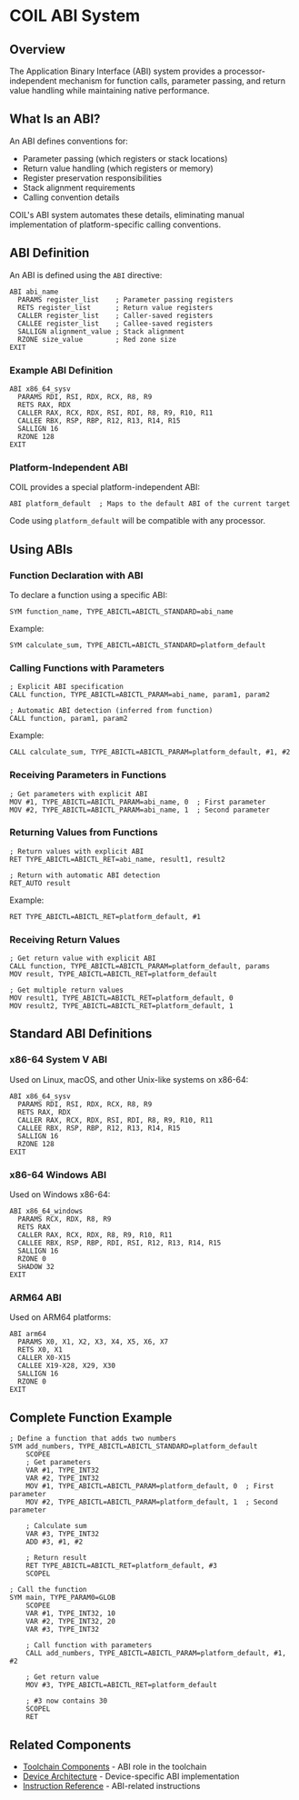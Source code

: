 # COIL ABI System

## Overview

The Application Binary Interface (ABI) system provides a processor-independent mechanism for function calls, parameter passing, and return value handling while maintaining native performance.

## What Is an ABI?

An ABI defines conventions for:
- Parameter passing (which registers or stack locations)
- Return value handling (which registers or memory)
- Register preservation responsibilities
- Stack alignment requirements 
- Calling convention details

COIL's ABI system automates these details, eliminating manual implementation of platform-specific calling conventions.

## ABI Definition

An ABI is defined using the `ABI` directive:

```
ABI abi_name
  PARAMS register_list    ; Parameter passing registers
  RETS register_list      ; Return value registers
  CALLER register_list    ; Caller-saved registers
  CALLEE register_list    ; Callee-saved registers
  SALLIGN alignment_value ; Stack alignment
  RZONE size_value        ; Red zone size
EXIT
```

### Example ABI Definition

```
ABI x86_64_sysv
  PARAMS RDI, RSI, RDX, RCX, R8, R9
  RETS RAX, RDX
  CALLER RAX, RCX, RDX, RSI, RDI, R8, R9, R10, R11
  CALLEE RBX, RSP, RBP, R12, R13, R14, R15
  SALLIGN 16
  RZONE 128
EXIT
```

### Platform-Independent ABI

COIL provides a special platform-independent ABI:

```
ABI platform_default  ; Maps to the default ABI of the current target
```

Code using `platform_default` will be compatible with any processor.

## Using ABIs

### Function Declaration with ABI

To declare a function using a specific ABI:

```
SYM function_name, TYPE_ABICTL=ABICTL_STANDARD=abi_name
```

Example:
```
SYM calculate_sum, TYPE_ABICTL=ABICTL_STANDARD=platform_default
```

### Calling Functions with Parameters

```
; Explicit ABI specification
CALL function, TYPE_ABICTL=ABICTL_PARAM=abi_name, param1, param2

; Automatic ABI detection (inferred from function)
CALL function, param1, param2
```

Example:
```
CALL calculate_sum, TYPE_ABICTL=ABICTL_PARAM=platform_default, #1, #2
```

### Receiving Parameters in Functions

```
; Get parameters with explicit ABI
MOV #1, TYPE_ABICTL=ABICTL_PARAM=abi_name, 0  ; First parameter
MOV #2, TYPE_ABICTL=ABICTL_PARAM=abi_name, 1  ; Second parameter
```

### Returning Values from Functions

```
; Return values with explicit ABI
RET TYPE_ABICTL=ABICTL_RET=abi_name, result1, result2

; Return with automatic ABI detection
RET_AUTO result
```

Example:
```
RET TYPE_ABICTL=ABICTL_RET=platform_default, #1
```

### Receiving Return Values

```
; Get return value with explicit ABI
CALL function, TYPE_ABICTL=ABICTL_PARAM=platform_default, params
MOV result, TYPE_ABICTL=ABICTL_RET=platform_default

; Get multiple return values
MOV result1, TYPE_ABICTL=ABICTL_RET=platform_default, 0
MOV result2, TYPE_ABICTL=ABICTL_RET=platform_default, 1
```

## Standard ABI Definitions

### x86-64 System V ABI

Used on Linux, macOS, and other Unix-like systems on x86-64:

```
ABI x86_64_sysv
  PARAMS RDI, RSI, RDX, RCX, R8, R9
  RETS RAX, RDX
  CALLER RAX, RCX, RDX, RSI, RDI, R8, R9, R10, R11
  CALLEE RBX, RSP, RBP, R12, R13, R14, R15
  SALLIGN 16
  RZONE 128
EXIT
```

### x86-64 Windows ABI

Used on Windows x86-64:

```
ABI x86_64_windows
  PARAMS RCX, RDX, R8, R9
  RETS RAX
  CALLER RAX, RCX, RDX, R8, R9, R10, R11
  CALLEE RBX, RSP, RBP, RDI, RSI, R12, R13, R14, R15
  SALLIGN 16
  RZONE 0
  SHADOW 32
EXIT
```

### ARM64 ABI

Used on ARM64 platforms:

```
ABI arm64
  PARAMS X0, X1, X2, X3, X4, X5, X6, X7
  RETS X0, X1
  CALLER X0-X15
  CALLEE X19-X28, X29, X30
  SALLIGN 16
  RZONE 0
EXIT
```

## Complete Function Example

```
; Define a function that adds two numbers
SYM add_numbers, TYPE_ABICTL=ABICTL_STANDARD=platform_default
    SCOPEE
    ; Get parameters
    VAR #1, TYPE_INT32
    VAR #2, TYPE_INT32
    MOV #1, TYPE_ABICTL=ABICTL_PARAM=platform_default, 0  ; First parameter
    MOV #2, TYPE_ABICTL=ABICTL_PARAM=platform_default, 1  ; Second parameter
    
    ; Calculate sum
    VAR #3, TYPE_INT32
    ADD #3, #1, #2
    
    ; Return result
    RET TYPE_ABICTL=ABICTL_RET=platform_default, #3
    SCOPEL

; Call the function
SYM main, TYPE_PARAM0=GLOB
    SCOPEE
    VAR #1, TYPE_INT32, 10
    VAR #2, TYPE_INT32, 20
    VAR #3, TYPE_INT32
    
    ; Call function with parameters
    CALL add_numbers, TYPE_ABICTL=ABICTL_PARAM=platform_default, #1, #2
    
    ; Get return value
    MOV #3, TYPE_ABICTL=ABICTL_RET=platform_default
    
    ; #3 now contains 30
    SCOPEL
    RET
```

## Related Components

- [Toolchain Components](/coil-docs/implementation/toolchain-components.md) - ABI role in the toolchain
- [Device Architecture](/coil-docs/systems/device-architecture.md) - Device-specific ABI implementation
- [Instruction Reference](/coil-docs/reference/instruction-reference.md) - ABI-related instructions